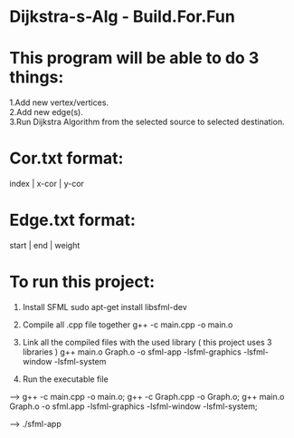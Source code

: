 # Dijkstra-s-Alg - Build.For.Fun


# This program will be able to do 3 things:
  1.Add new vertex/vertices.                                                                                                               
  2.Add new edge(s).                                                                                                                       
  3.Run Dijkstra Algorithm from the selected source to selected destination.

# Cor.txt format:
index | x-cor | y-cor

# Edge.txt format:
start | end | weight

# To run this project:
1. Install SFML
sudo apt-get install libsfml-dev

2. Compile all .cpp file together
g++ -c main.cpp -o main.o

3. Link all the compiled files with the used library ( this project uses 3 libraries )
g++ main.o Graph.o -o sfml-app -lsfml-graphics -lsfml-window -lsfml-system

4. Run the executable file

--> g++ -c main.cpp -o main.o; g++ -c Graph.cpp -o Graph.o; g++ main.o Graph.o -o sfml.app -lsfml-graphics -lsfml-window -lsfml-system;

--> ./sfml-app
